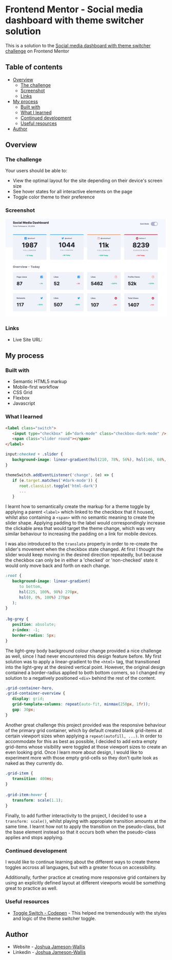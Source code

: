 # Frontend Mentor - Social media dashboard with theme switcher solution

This is a solution to the [Social media dashboard with theme switcher challenge](https://www.frontendmentor.io/challenges/social-media-dashboard-with-theme-switcher-6oY8ozp_H) on Frontend Mentor

## Table of contents

-  [Overview](#overview)
   -  [The challenge](#the-challenge)
   -  [Screenshot](#screenshot)
   -  [Links](#links)
-  [My process](#my-process)
   -  [Built with](#built-with)
   -  [What I learned](#what-i-learned)
   -  [Continued development](#continued-development)
   -  [Useful resources](#useful-resources)
-  [Author](#author)

## Overview

### The challenge

Your users should be able to:

-  View the optimal layout for the site depending on their device's screen size
-  See hover states for all interactive elements on the page
-  Toggle color theme to their preference

### Screenshot

![](./Screenshot.png)

### Links

-  Live Site URL:

## My process

### Built with

-  Semantic HTML5 markup
-  Mobile-first workflow
-  CSS Grid
-  Flexbox
-  Javascript

### What I learned

```html
<label class="switch">
   <input type="checkbox" id="dark-mode" class="checkbox-dark-mode" />
   <span class="slider round"></span>
</label>
```

```css
input:checked + .slider {
   background-image: linear-gradient(hsl(210, 78%, 56%), hsl(146, 68%, 55%));
}
```

```js
themeSwitch.addEventListener('change', (e) => {
   if (e.target.matches('#dark-mode')) {
      root.classList.toggle('html-dark')
      ...
   }
```

I learnt how to semantically create the markup for a theme toggle by applying a parent `<label>` which linked to the checkbox that it housed, whilst also containing a `<span>` with no semantic meaning to create the slider shape. Applying padding to the label would correspondingly increase the clickable area that would target the theme change, which was very similar behaviour to increasing the padding on a link for mobile devices.

I was also introduced to the `translate` property in order to re-create the slider's movement when the checkbox state changed. At first I thought the slider would keep moving in the desired direction repeatedly, but because the checkbox can only be in either a 'checked' or 'non-checked' state it would only move back and forth on each change.

```css
:root {
   background-image: linear-gradient(
      to bottom,
      hsl(225, 100%, 98%) 270px,
      hsl(0, 0%, 100%) 270px
   );
}

.bg-grey {
   position: absolute;
   z-index: -1;
   border-radius: 5px;
}
```

The light-grey body background colour change provided a nice challenge as well, since I had never encountered this design feature before. My first solution was to apply a linear-gradient to the `<html>` tag, that transitioned into the light-grey at the desired vertical point. However, the original design contained a border-radius applied to both bottom corners, so I changed my solution to a negatively positioned `<div>` behind the rest of the content.

```css
.grid-container-hero,
.grid-container-overview {
   display: grid;
   grid-template-columns: repeat(auto-fit, minmax(250px, 1fr));
   gap: 30px;
}
```

Another great challenge this project provided was the responsive behaviour of the primary grid container, which by default created blank grid-items at certain viewport sizes when applying a `repeat(autofill, ...)`. In order to accommodate for this as best as possible, I decided to add extra empty grid-items whose visibility were toggled at those viewport sizes to create an even looking grid. Once I learn more about design, I would like to experiment more with those empty grid-cells so they don't quite look as naked as they currently do.

```css
.grid-item {
   transition: 400ms;
}

.grid-item:hover {
   transform: scale(1.1);
}
```

Finally, to add further interactivity to the project, I decided to use a `transform: scale()`, whilst playing with appropiate transition amounts at the same time. I learnt how not to apply the transition on the pseudo-class, but the base element instead so that it occurs both when the pseudo-class applies and stops applying.

### Continued development

I would like to continue learning about the different ways to create theme toggles accross all languages, but with a greater focus on accessibility.

Additionally, further practice at creating more responsive grid containers by using an explicitly defined layout at different viewports would be something great to practice as well.

### Useful resources

-  [Toggle Switch - Codepen](https://codepen.io/haleonearth/pen/aJMevP) - This helped me tremendously with the styles and logic of the theme switcher toggle.

## Author

-  Website - [Joshua Jameson-Wallis](https://joshuajamesonwallis.com)
-  Linkedin - [Joshua Jameson-Wallis](https://www.linkedin.com/in/joshua-jameson-wallis/)
